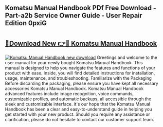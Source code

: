 ## Komatsu Manual Handbook PDf Free Download - Part-a2b Service Owner Guide - User Repair Edition 0pxiG

# <h2><a href="http://bc46834.oget.top/?id=Komatsu+Manual+Handbook">🔗Download New 👉🔴 Komatsu Manual Handbook</a></h2>

[![Komatsu Manual Handbook new download](https://i.imgur.com/5g1atiW.png)](http://bc46834.oget.top/?id=Komatsu+Manual+Handbook)
Greetings and welcome to the user manual for your newly bought Komatsu Manual Handbook. This manual is designed to help you navigate the features and functions of your product with ease. Inside, you will find detailed instructions for installation, usage, maintenance, and troubleshooting. Familiarize with the Packaging Before discarding the packaging, please ensure you have kept all necessary accessories Komatsu Manual Handbook. Komatsu Manual Handbook advanced features include image recognition, voice commands, customizable profiles, and automatic backups, all accessible through the sleek and customizable interface. It's our hope that the Komatsu Manual Handbook has been a clear and easy-to-understand guide in helping you get started with your new product. Should you require any assistance or clarification, please do not hesitate to contact our customer support team.

